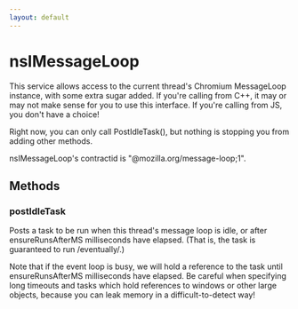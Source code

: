 ```yaml
---
layout: default
---
```


# nsIMessageLoop #

This service allows access to the current thread's Chromium MessageLoop
instance, with some extra sugar added.  If you're calling from C++, it may
or may not make sense for you to use this interface.  If you're calling from
JS, you don't have a choice!

Right now, you can only call PostIdleTask(), but nothing is stopping you
from adding other methods.

nsIMessageLoop's contractid is "@mozilla.org/message-loop;1".


## Methods ##

### postIdleTask ###

Posts a task to be run when this thread's message loop is idle, or after
ensureRunsAfterMS milliseconds have elapsed.  (That is, the task is
guaranteed to run /eventually/.)

Note that if the event loop is busy, we will hold a reference to the task
until ensureRunsAfterMS milliseconds have elapsed.  Be careful when
specifying long timeouts and tasks which hold references to windows or
other large objects, because you can leak memory in a difficult-to-detect
way!

